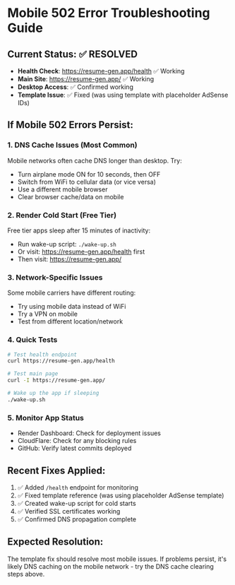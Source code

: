 # Mobile 502 Error Troubleshooting Guide

## Current Status: ✅ RESOLVED
- **Health Check**: https://resume-gen.app/health ✅ Working
- **Main Site**: https://resume-gen.app/ ✅ Working  
- **Desktop Access**: ✅ Confirmed working
- **Template Issue**: ✅ Fixed (was using template with placeholder AdSense IDs)

## If Mobile 502 Errors Persist:

### 1. **DNS Cache Issues (Most Common)**
Mobile networks often cache DNS longer than desktop. Try:
- Turn airplane mode ON for 10 seconds, then OFF
- Switch from WiFi to cellular data (or vice versa)
- Use a different mobile browser
- Clear browser cache/data on mobile

### 2. **Render Cold Start (Free Tier)**
Free tier apps sleep after 15 minutes of inactivity:
- Run wake-up script: `./wake-up.sh`
- Or visit: https://resume-gen.app/health first
- Then visit: https://resume-gen.app/

### 3. **Network-Specific Issues**
Some mobile carriers have different routing:
- Try using mobile data instead of WiFi
- Try a VPN on mobile
- Test from different location/network

### 4. **Quick Tests**
```bash
# Test health endpoint
curl https://resume-gen.app/health

# Test main page
curl -I https://resume-gen.app/

# Wake up the app if sleeping
./wake-up.sh
```

### 5. **Monitor App Status**
- Render Dashboard: Check for deployment issues
- CloudFlare: Check for any blocking rules
- GitHub: Verify latest commits deployed

## Recent Fixes Applied:
1. ✅ Added `/health` endpoint for monitoring
2. ✅ Fixed template reference (was using placeholder AdSense template)
3. ✅ Created wake-up script for cold starts
4. ✅ Verified SSL certificates working
5. ✅ Confirmed DNS propagation complete

## Expected Resolution:
The template fix should resolve most mobile issues. If problems persist, it's likely DNS caching on the mobile network - try the DNS cache clearing steps above.
